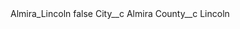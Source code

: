<?xml version="1.0" encoding="UTF-8"?>
<CustomMetadata xmlns="http://soap.sforce.com/2006/04/metadata" xmlns:xsi="http://www.w3.org/2001/XMLSchema-instance" xmlns:xsd="http://www.w3.org/2001/XMLSchema">
    <label>Almira_Lincoln</label>
    <protected>false</protected>
    <values>
        <field>City__c</field>
        <value xsi:type="xsd:string">Almira</value>
    </values>
    <values>
        <field>County__c</field>
        <value xsi:type="xsd:string">Lincoln</value>
    </values>
</CustomMetadata>
